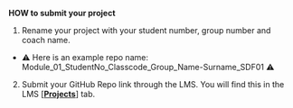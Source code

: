 **HOW to submit your project**

1. Rename your project with your student number, group number and coach name. 
- ⚠️ Here is an example repo name: Module_01_StudentNo_Classcode_Group_Name-Surname_SDF01 ⚠️

2. Submit your GitHub Repo link through the LMS. You will find this in the LMS [**[Projects](https://learn.codespace.co.za/projects)**] tab.
